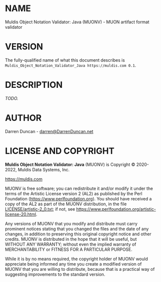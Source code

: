 # NAME

Muldis Object Notation Validator: Java (MUONV) - MUON artifact format validator

# VERSION

The fully-qualified name of what this document describes is
`Muldis_Object_Notation_Validator_Java https://muldis.com 0.1`.

# DESCRIPTION

*TODO.*

# AUTHOR

Darren Duncan - darren@DarrenDuncan.net

# LICENSE AND COPYRIGHT

**Muldis Object Notation Validator: Java** (MUONV) is Copyright © 2020-2022, Muldis Data Systems, Inc.

<https://muldis.com>

MUONV is free software;
you can redistribute it and/or modify it under the terms of the Artistic
License version 2 (AL2) as published by the Perl Foundation
(<https://www.perlfoundation.org>).  You should have received a copy of the
AL2 as part of the MUONV distribution, in the file
[LICENSE/artistic-2_0.txt](../LICENSE/artistic-2_0.txt); if not, see
<https://www.perlfoundation.org/artistic-license-20.html>.

Any versions of MUONV that you modify and distribute must carry prominent
notices stating that you changed the files and the date of any changes, in
addition to preserving this original copyright notice and other credits.
MUONV is distributed in the hope that it will be
useful, but WITHOUT ANY WARRANTY; without even the implied warranty of
MERCHANTABILITY or FITNESS FOR A PARTICULAR PURPOSE.

While it is by no means required, the copyright holder of MUONV
would appreciate being informed any time you create a modified version of
MUONV that you are willing to distribute, because that is a
practical way of suggesting improvements to the standard version.
